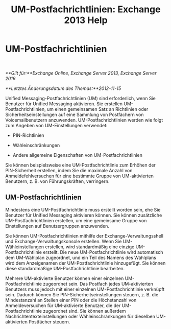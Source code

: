 ﻿---
title: 'UM-Postfachrichtlinien: Exchange 2013 Help'
TOCTitle: UM-Postfachrichtlinien
ms:assetid: dfae629e-ee89-4494-a3ed-9655b67eb87e
ms:mtpsurl: https://technet.microsoft.com/de-de/library/Bb124909(v=EXCHG.150)
ms:contentKeyID: 50554930
ms.date: 04/24/2018
mtps_version: v=EXCHG.150
ms.translationtype: HT
---

# UM-Postfachrichtlinien

 

_**Gilt für:**Exchange Online, Exchange Server 2013, Exchange Server 2016_

_**Letztes Änderungsdatum des Themas:**2012-11-15_

Unified Messaging-Postfachrichtlinien (UM) sind erforderlich, wenn Sie Benutzer für Unified Messaging aktivieren. Sie erstellen UM-Postfachrichtlinien, um einen gemeinsamen Satz an Richtlinien oder Sicherheitseinstellungen auf eine Sammlung von Postfächern von Voicemailbenutzern anzuwenden. UM-Postfachrichtlinien werden wie folgt zum Angeben von UM-Einstellungen verwendet:

  - PIN-Richtlinien

  - Wähleinschränkungen

  - Andere allgemeine Eigenschaften von UM-Postfachrichtlinien

Sie können beispielsweise eine UM-Postfachrichtlinie zum Erhöhen der PIN-Sicherheit erstellen, indem Sie die maximale Anzahl von Anmeldefehlversuchen für eine bestimmte Gruppe von UM-aktivierten Benutzern, z. B. von Führungskräften, verringern.

## UM-Postfachrichtlinien

Mindestens eine UM-Postfachrichtlinie muss erstellt worden sein, ehe Sie Benutzer für Unified Messaging aktivieren können. Sie können zusätzliche UM-Postfachrichtlinien erstellen, um eine gemeinsame Gruppe von Einstellungen auf Benutzergruppen anzuwenden.

Sie können UM-Postfachrichtlinien mithilfe der Exchange-Verwaltungsshell und Exchange-Verwaltungskonsole erstellen. Wenn Sie UM-Wähleinstellungen erstellen, wird standardmäßig eine einzige UM-Postfachrichtlinie erstellt. Die neue UM-Postfachrichtlinie wird automatisch dem UM-Wählplan zugeordnet, und ein Teil des Namens des Wählplans wird dem Anzeigenamen der UM-Postfachrichtlinie hinzugefügt. Sie können diese standardmäßige UM-Postfachrichtlinie bearbeiten.

Mehrere UM-aktivierte Benutzer können einer einzelnen UM-Postfachrichtlinie zugeordnet sein. Das Postfach jedes UM-aktivierten Benutzers muss jedoch mit einer einzelnen UM-Postfachrichtlinie verknüpft sein. Dadurch können Sie PIN-Sicherheitseinstellungen steuern, z. B. die Mindestanzahl an Stellen einer PIN oder die Höchstanzahl von Anmeldeversuchen für UM-aktivierte Benutzer, die der UM-Postfachrichtlinie zugeordnet sind. Sie können außerdem Nachrichtentexteinstellungen oder Wähleinschränkungen für dieselben UM-aktivierten Postfächer steuern.

